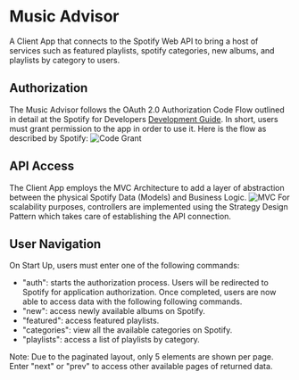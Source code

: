 # Music Advisor
A Client App that connects to the Spotify Web API to bring a host of services such as featured playlists, spotify categories, new albums, and playlists by category to users. 

## Authorization
The Music Advisor follows the OAuth 2.0 Authorization Code Flow outlined in detail at the Spotify for Developers [Development Guide](https://developer.spotify.com/documentation/general/guides/authorization/code-flow/). In short, users must grant permission to the app in order to use it. Here is the flow as described by Spotify: ![Code Grant](https://developer.spotify.com/assets/AuthG_AuthoriztionCode.png)
## API Access
The Client App employs the MVC Architecture to add a layer of abstraction between the physical Spotify Data (Models) and Business Logic. ![MVC](https://developer.mozilla.org/en-US/docs/Glossary/MVC/model-view-controller-light-blue.png)
For scalability purposes, controllers are implemented using the Strategy Design Pattern which takes care of establishing the API connection.
## User Navigation
On Start Up, users must enter one of the following commands:
- "auth": starts the authorization process. Users will be redirected to Spotify for application authorization. Once completed, users are now able to access data with the following following commands.
- "new": access newly available albums on Spotify. 
- "featured": access featured playlists.
- "categories": view all the available categories on Spotify.
- "playlists": access a list of playlists by category.

Note: Due to the paginated layout, only 5 elements are shown per page. Enter "next" or "prev" to access other available pages of returned data.
